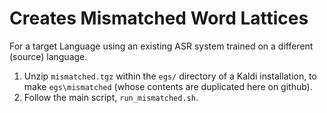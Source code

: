 # Creates Mismatched Word Lattices 

For a target Language using an existing ASR system trained on a different (source) language.

1. Unzip `mismatched.tgz` within the `egs/` directory of a Kaldi installation, to make `egs\mismatched` (whose contents are duplicated here on github).
2. Follow the main script, `run_mismatched.sh`.
